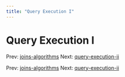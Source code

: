 ```yaml
---
title: "Query Execution I"
---
```


# Query Execution I

Prev: [joins-algorithms](joins-algorithms.md)
Next: [query-execution-ii](query-execution-ii.md)

Prev: [joins-algorithms](joins-algorithms.md)
Next: [query-execution-ii](query-execution-ii.md)

